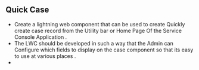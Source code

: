 ## Quick Case

- Create a lightning web component that can be used to create Quickly create case record from  the Utility bar or Home Page Of the Service Console Application . 
- The LWC should be developed in such a way that the Admin can Configure which fields to display on the case component so that its easy to use at various places . 
-   